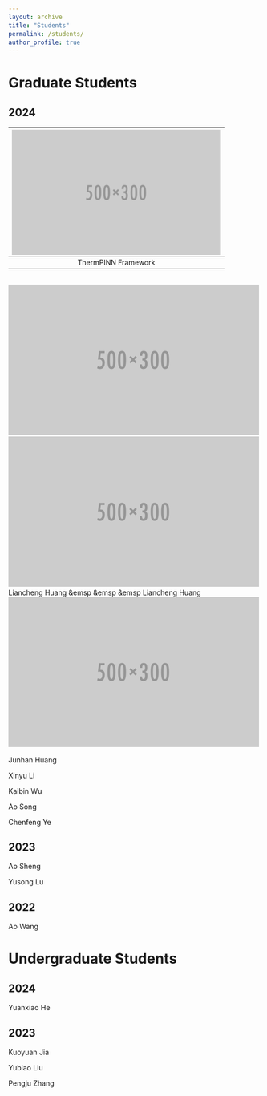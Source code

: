 ```yaml
---
layout: archive
title: "Students"
permalink: /students/
author_profile: true
---
```


Graduate Students
======

## 2024

<img align="middle" src="/images/500x300.png" alt="first stage"  height=250/> |
:-----:|
ThermPINN Framework|

<br/><img src='/images/500x300.png'> <img src='/images/500x300.png'>
<br/>Liancheng Huang &emsp &emsp &emsp Liancheng Huang
<br/><img src='/images/500x300.png'>

Junhan Huang

Xinyu Li

Kaibin Wu

Ao Song

Chenfeng Ye

## 2023

Ao Sheng

Yusong Lu

## 2022
Ao Wang

Undergraduate Students
======

## 2024

Yuanxiao He

## 2023

Kuoyuan Jia

Yubiao Liu

Pengju Zhang

